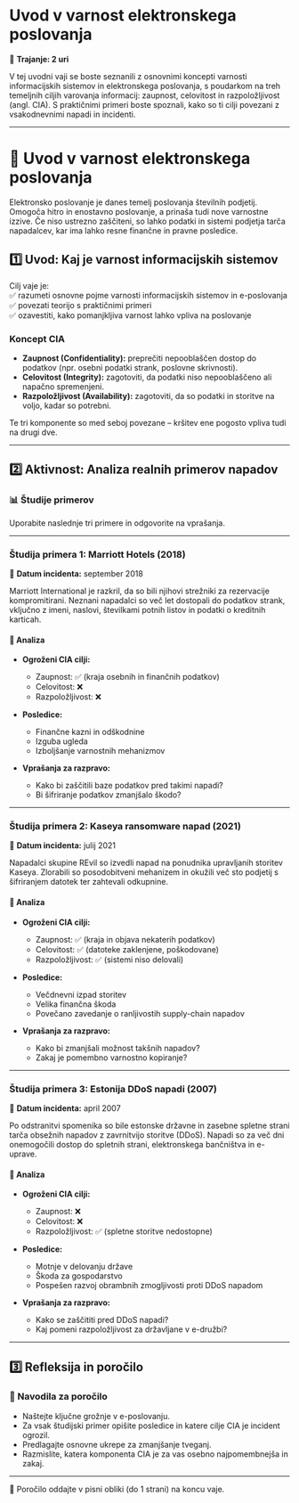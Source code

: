 # Uvod v varnost elektronskega poslovanja

📅 **Trajanje: 2 uri**

V tej uvodni vaji se boste seznanili z osnovnimi koncepti varnosti informacijskih sistemov in elektronskega poslovanja, s poudarkom na treh temeljnih ciljih varovanja informacij: zaupnost, celovitost in razpoložljivost (angl. CIA). S praktičnimi primeri boste spoznali, kako so ti cilji povezani z vsakodnevnimi napadi in incidenti.

---

# 🧪 Uvod v varnost elektronskega poslovanja

Elektronsko poslovanje je danes temelj poslovanja številnih podjetij. Omogoča hitro in enostavno poslovanje, a prinaša tudi nove varnostne izzive. Če niso ustrezno zaščiteni, so lahko podatki in sistemi podjetja tarča napadalcev, kar ima lahko resne finančne in pravne posledice.

## 1️⃣ Uvod: Kaj je varnost informacijskih sistemov

Cilj vaje je:  
✅ razumeti osnovne pojme varnosti informacijskih sistemov in e-poslovanja  
✅ povezati teorijo s praktičnimi primeri  
✅ ozavestiti, kako pomanjkljiva varnost lahko vpliva na poslovanje

### Koncept CIA

- **Zaupnost (Confidentiality):** preprečiti nepooblaščen dostop do podatkov (npr. osebni podatki strank, poslovne skrivnosti).
- **Celovitost (Integrity):** zagotoviti, da podatki niso nepooblaščeno ali napačno spremenjeni.
- **Razpoložljivost (Availability):** zagotoviti, da so podatki in storitve na voljo, kadar so potrebni.

Te tri komponente so med seboj povezane – kršitev ene pogosto vpliva tudi na drugi dve.

---

## 2️⃣ Aktivnost: Analiza realnih primerov napadov

### 📊 Študije primerov

Uporabite naslednje tri primere in odgovorite na vprašanja.

---

### Študija primera 1: Marriott Hotels (2018)

📅 **Datum incidenta:** september 2018

Marriott International je razkril, da so bili njihovi strežniki za rezervacije kompromitirani. Neznani napadalci so več let dostopali do podatkov strank, vključno z imeni, naslovi, številkami potnih listov in podatki o kreditnih karticah.

#### 🧪 Analiza

- **Ogroženi CIA cilji:**
  - Zaupnost: ✅ (kraja osebnih in finančnih podatkov)
  - Celovitost: ❌
  - Razpoložljivost: ❌

- **Posledice:**
  - Finančne kazni in odškodnine
  - Izguba ugleda
  - Izboljšanje varnostnih mehanizmov

- **Vprašanja za razpravo:**
  - Kako bi zaščitili baze podatkov pred takimi napadi?
  - Bi šifriranje podatkov zmanjšalo škodo?

---

### Študija primera 2: Kaseya ransomware napad (2021)

📅 **Datum incidenta:** julij 2021

Napadalci skupine REvil so izvedli napad na ponudnika upravljanih storitev Kaseya. Zlorabili so posodobitveni mehanizem in okužili več sto podjetij s šifriranjem datotek ter zahtevali odkupnine.

#### 🧪 Analiza

- **Ogroženi CIA cilji:**
  - Zaupnost: ✅ (kraja in objava nekaterih podatkov)
  - Celovitost: ✅ (datoteke zaklenjene, poškodovane)
  - Razpoložljivost: ✅ (sistemi niso delovali)

- **Posledice:**
  - Večdnevni izpad storitev
  - Velika finančna škoda
  - Povečano zavedanje o ranljivostih supply-chain napadov

- **Vprašanja za razpravo:**
  - Kako bi zmanjšali možnost takšnih napadov?
  - Zakaj je pomembno varnostno kopiranje?

---

### Študija primera 3: Estonija DDoS napadi (2007)

📅 **Datum incidenta:** april 2007

Po odstranitvi spomenika so bile estonske državne in zasebne spletne strani tarča obsežnih napadov z zavrnitvijo storitve (DDoS). Napadi so za več dni onemogočili dostop do spletnih strani, elektronskega bančništva in e-uprave.

#### 🧪 Analiza

- **Ogroženi CIA cilji:**
  - Zaupnost: ❌
  - Celovitost: ❌
  - Razpoložljivost: ✅ (spletne storitve nedostopne)

- **Posledice:**
  - Motnje v delovanju države
  - Škoda za gospodarstvo
  - Pospešen razvoj obrambnih zmogljivosti proti DDoS napadom

- **Vprašanja za razpravo:**
  - Kako se zaščititi pred DDoS napadi?
  - Kaj pomeni razpoložljivost za državljane v e-družbi?

---

## 3️⃣ Refleksija in poročilo

### 📝 Navodila za poročilo

- Naštejte ključne grožnje v e-poslovanju.
- Za vsak študijski primer opišite posledice in katere cilje CIA je incident ogrozil.
- Predlagajte osnovne ukrepe za zmanjšanje tveganj.
- Razmislite, katera komponenta CIA je za vas osebno najpomembnejša in zakaj.

---

📑 Poročilo oddajte v pisni obliki (do 1 strani) na koncu vaje.